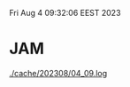Fri Aug  4 09:32:06 EEST 2023
# JAM
<a href='./cache/202308/04_09.log'>./cache/202308/04_09.log</a>
